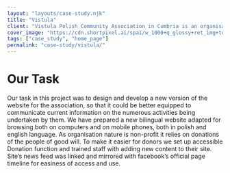 ```yaml
---
layout: "layouts/case-study.njk"
title: "Vistula"
client: "Vistula Polish Community Association in Cumbria is an organisation that officially represents the Cumbrian Polish community before local authorities and other organisations. The association has also been running a Polish Saturday school in Carlisle since 2012, and news portal Cumbria.pl since 2008. It also cooperates in many fields with other similar themed projects such as Multicultural Carlisle, Diverse Cumbria, 303 JAG Squad. In 2019 VISTULA organised Polish Heritage Day that was promoted and supported by Polish Consulate from Manchester."
cover_image: "https://cdn.shortpixel.ai/spai/w_1000+q_glossy+ret_img+to_webp/https://www.behoofstudio.co.uk/wp-content/uploads/2019/05/dribbble-shot-for-ui-_-ux-with-iphone-x.jpg"
tags: ["case_study", "home_page"]
permalink: "case-study/vistula/"
---
```


# Our Task

Our task in this project was to design and develop a new version of the website for the association, so that it could be better equipped to communicate current information on the numerous activities being undertaken by them. We have prepared a new bilingual website adapted for browsing both on computers and on mobile phones, both in polish and english language. As organisation nature is non-profit it relies on donations of the people of good will. To make it easier for donors we set up accessible Donation function and trained staff with adding new content to their site. Site’s news feed was linked and mirrored with facebook’s official page timeline for easiness of access and use.
